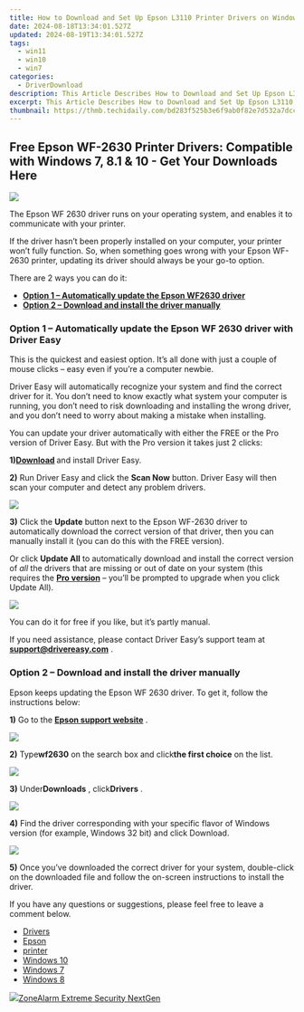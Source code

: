 ```yaml
---
title: How to Download and Set Up Epson L3110 Printer Drivers on Windows 7, 8 & 10
date: 2024-08-18T13:34:01.527Z
updated: 2024-08-19T13:34:01.527Z
tags:
  - win11
  - win10
  - win7
categories:
  - DriverDownload
description: This Article Describes How to Download and Set Up Epson L3110 Printer Drivers on Windows 7, 8 & 10
excerpt: This Article Describes How to Download and Set Up Epson L3110 Printer Drivers on Windows 7, 8 & 10
thumbnail: https://thmb.techidaily.com/bd283f525b3e6f9ab0f82e7d532a7dcceb86337b96557ac23492ec2be477bfa0.jpg
---
```


## Free Epson WF-2630 Printer Drivers: Compatible with Windows 7, 8.1 & 10 - Get Your Downloads Here

![](https://images.drivereasy.com/wp-content/uploads/2019/10/2019-10-18_11-07-32.jpg)

 The Epson WF 2630 driver runs on your operating system, and enables it to communicate with your printer.

 If the driver hasn’t been properly installed on your computer, your printer won’t fully function. So, when something goes wrong with your Epson WF-2630 printer, updating its driver should always be your go-to option.

There are 2 ways you can do it:

* **[Option 1 – Automatically update the Epson WF2630 driver](https://tools.techidaily.com/drivereasy/download/)**
* **[Option 2 – Download and install the driver manually](https://tools.techidaily.com/drivereasy/download/)**

### **Option 1 – Automatically update** the Epson WF 2630 **driver** with Driver Easy

 This is the quickest and easiest option. It’s all done with just a couple of mouse clicks – easy even if you’re a computer newbie.

 Driver Easy will automatically recognize your system and find the correct driver for it. You don’t need to know exactly what system your computer is running, you don’t need to risk downloading and installing the wrong driver, and you don’t need to worry about making a mistake when installing.

 You can update your driver automatically with either the FREE or the Pro version of Driver Easy. But with the Pro version it takes just 2 clicks:

 **1)[Download](https://tools.techidaily.com/drivereasy/download/) [](https://tools.techidaily.com/drivereasy/download/)**  and install Driver Easy.

**2)** Run Driver Easy and click the **Scan Now** button. Driver Easy will then scan your computer and detect any problem drivers.

![](https://images.drivereasy.com/wp-content/uploads/2019/10/2019-10-17_12-11-59-7.jpg)

**3)** Click the **Update**  button next to the Epson WF-2630 driver to automatically download the correct version of that driver, then you can manually install it (you can do this with the FREE version).

 Or click **Update All** to automatically download and install the correct version of _all_ the drivers that are missing or out of date on your system (this requires the **[Pro version](https://tools.techidaily.com/drivereasy/download/)**  – you’ll be prompted to upgrade when you click Update All).

![](https://images.drivereasy.com/wp-content/uploads/2019/10/2019-10-18_11-03-55.jpg)

 You can do it for free if you like, but it’s partly manual.

 If you need assistance, please contact Driver Easy’s support team at [**support@drivereasy.com**](https://tools.techidaily.com/drivereasy/download/) .

### **Option 2 – Download and install the driver manually**

 Epson keeps updating the Epson WF 2630 driver. To get it, follow the instructions below:

**1)** Go to the **[Epson support website](https://epson.com/usa)**  .

![](https://images.drivereasy.com/wp-content/uploads/2019/10/2019-10-18_11-30-53-1024x402.jpg)

**2)** Type**wf2630** on the search box and click**the first choice** on the list.

![](https://images.drivereasy.com/wp-content/uploads/2019/10/2019-10-18_11-31-43-1024x475.jpg)

**3)** Under**Downloads** , click**Drivers** .

![](https://images.drivereasy.com/wp-content/uploads/2019/10/2019-10-18_11-33-46-1024x524.jpg)

**4)** Find the driver corresponding with your specific flavor of Windows version (for example, Windows 32 bit) and click Download.

![](https://images.drivereasy.com/wp-content/uploads/2019/10/2019-10-18_11-33-46-2-1024x329.jpg)

**5)** Once you’ve downloaded the correct driver for your system, double-click on the downloaded file and follow the on-screen instructions to install the driver.

 If you have any questions or suggestions, please feel free to leave a comment below.

* [Drivers](https://tools.techidaily.com/drivereasy/download/)
* [Epson](https://tools.techidaily.com/drivereasy/download/)
* [printer](https://tools.techidaily.com/drivereasy/download/)
* [Windows 10](https://tools.techidaily.com/drivereasy/download/)
* [Windows 7](https://tools.techidaily.com/drivereasy/download/)
* [Windows 8](https://tools.techidaily.com/drivereasy/download/)

<ins class="adsbygoogle"
     style="display:block"
     data-ad-format="autorelaxed"
     data-ad-client="ca-pub-7571918770474297"
     data-ad-slot="1223367746"></ins>



<ins class="adsbygoogle"
     style="display:block"
     data-ad-client="ca-pub-7571918770474297"
     data-ad-slot="8358498916"
     data-ad-format="auto"
     data-full-width-responsive="true"></ins>



<!-- affiliate ads begin -->
<a href="https://estore.zonealarm.com/order/checkout.php?PRODS=36245101&QTY=1&AFFILIATE=108875&CART=1"><img src="https://sc1.checkpoint.com/sc1/za/images/boxes/zang_box_trust.png" border="0">ZoneAlarm Extreme Security NextGen</a>
<!-- affiliate ads end -->